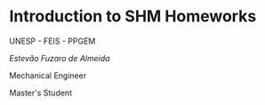 # Introduction to SHM Homeworks

UNESP - FEIS - PPGEM

*Estevão Fuzaro de Almeida*
  
  Mechanical Engineer
  
  Master's Student
